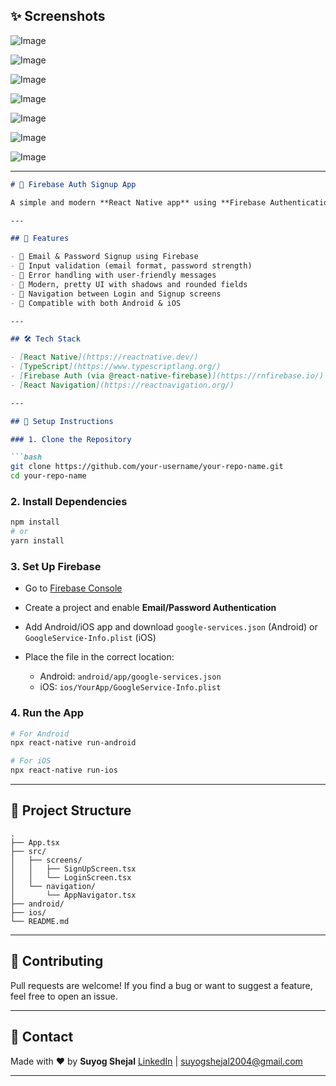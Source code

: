 ## ✨ Screenshots

![Image](https://github.com/user-attachments/assets/de2900fc-8c80-481c-9616-2f0abdab71e7)

![Image](https://github.com/user-attachments/assets/6c01a938-3aa7-4fc4-b358-c2feff3915c8)

![Image](https://github.com/user-attachments/assets/915a9e65-1a16-459e-be59-da42a59a7cb8)

![Image](https://github.com/user-attachments/assets/b9414b81-78a5-4398-81c8-ebb73703ceee)

![Image](https://github.com/user-attachments/assets/7a698013-e8f5-4a87-a8ea-6c77f83a3ce5)

![Image](https://github.com/user-attachments/assets/18c8c0da-e1e3-49c1-99c0-8401078e5fb1)

![Image](https://github.com/user-attachments/assets/ed87ba18-9656-45c1-8972-9aed977d132e)

---

````markdown
# 🔐 Firebase Auth Signup App

A simple and modern **React Native app** using **Firebase Authentication** to handle user **signup and login** functionality. Built with TypeScript and enhanced with a clean, responsive UI for a smooth user experience.

---

## 📱 Features

- 📧 Email & Password Signup using Firebase
- 🔐 Input validation (email format, password strength)
- 🧪 Error handling with user-friendly messages
- 🎨 Modern, pretty UI with shadows and rounded fields
- 🔁 Navigation between Login and Signup screens
- 📲 Compatible with both Android & iOS

---

## 🛠️ Tech Stack

- [React Native](https://reactnative.dev/)
- [TypeScript](https://www.typescriptlang.org/)
- [Firebase Auth (via @react-native-firebase)](https://rnfirebase.io/)
- [React Navigation](https://reactnavigation.org/)

---

## 🚀 Setup Instructions

### 1. Clone the Repository

```bash
git clone https://github.com/your-username/your-repo-name.git
cd your-repo-name
````

### 2. Install Dependencies

```bash
npm install
# or
yarn install
```

### 3. Set Up Firebase

* Go to [Firebase Console](https://console.firebase.google.com/)
* Create a project and enable **Email/Password Authentication**
* Add Android/iOS app and download `google-services.json` (Android) or `GoogleService-Info.plist` (iOS)
* Place the file in the correct location:

  * Android: `android/app/google-services.json`
  * iOS: `ios/YourApp/GoogleService-Info.plist`

### 4. Run the App

```bash
# For Android
npx react-native run-android

# For iOS
npx react-native run-ios
```

---

## 📂 Project Structure

```
.
├── App.tsx
├── src/
│   ├── screens/
│   │   ├── SignUpScreen.tsx
│   │   └── LoginScreen.tsx
│   └── navigation/
│       └── AppNavigator.tsx
├── android/
├── ios/
└── README.md
```

---



## 🤝 Contributing

Pull requests are welcome! If you find a bug or want to suggest a feature, feel free to open an issue.

---

## 📧 Contact

Made with ❤️ by **Suyog Shejal**
[LinkedIn](https://www.linkedin.com/in/suyog-shejal-8637a3316) | [suyogshejal2004@gmail.com](mailto:suyogshejal2004@gmail.com)

---
